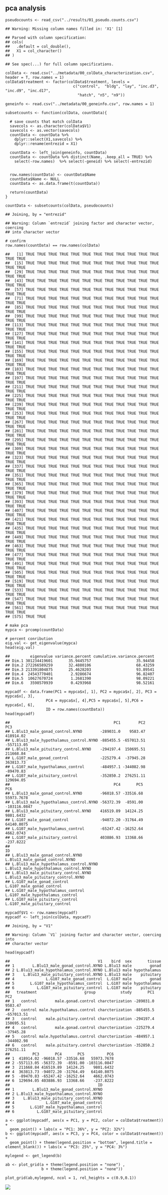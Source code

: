 pca analysis
------------

    pseudocounts <- read_csv("../results/01_pseudo.counts.csv")

    ## Warning: Missing column names filled in: 'X1' [1]

    ## Parsed with column specification:
    ## cols(
    ##   .default = col_double(),
    ##   X1 = col_character()
    ## )

    ## See spec(...) for full column specifications.

    colData <- read.csv("../metadata/00_colData_characterization.csv", header = T, row.names = 1)
    colData$treatment <- factor(colData$treatment, levels = 
                                  c("control",  "bldg", "lay", "inc.d3", "inc.d9", "inc.d17", 
                                    "hatch", "n5", "n9"))

    geneinfo <- read.csv("../metadata/00_geneinfo.csv", row.names = 1)

    subsetcounts <- function(colData, countData){
      
      # save counts that match colData
      savecols <- as.character(colData$V1) 
      savecols <- as.vector(savecols) 
      countData <- countData %>% 
        dplyr::select(X1,savecols) %>% 
        dplyr::rename(entrezid = X1)  
      
      countData <- left_join(geneinfo, countData)
      countData <- countData %>% distinct(Name, .keep_all = TRUE) %>%
        select(-row.names)  %>% select(-geneid) %>% select(-entrezid) 
      
      
      row.names(countData) <- countData$Name
      countData$Name <- NULL
      countData <- as.data.frame(t(countData))
      
      return(countData)
    }

    countData <- subsetcounts(colData, pseudocounts)

    ## Joining, by = "entrezid"

    ## Warning: Column `entrezid` joining factor and character vector, coercing
    ## into character vector

    # confirm
    row.names(countData) == row.names(colData)

    ##   [1] TRUE TRUE TRUE TRUE TRUE TRUE TRUE TRUE TRUE TRUE TRUE TRUE TRUE TRUE
    ##  [15] TRUE TRUE TRUE TRUE TRUE TRUE TRUE TRUE TRUE TRUE TRUE TRUE TRUE TRUE
    ##  [29] TRUE TRUE TRUE TRUE TRUE TRUE TRUE TRUE TRUE TRUE TRUE TRUE TRUE TRUE
    ##  [43] TRUE TRUE TRUE TRUE TRUE TRUE TRUE TRUE TRUE TRUE TRUE TRUE TRUE TRUE
    ##  [57] TRUE TRUE TRUE TRUE TRUE TRUE TRUE TRUE TRUE TRUE TRUE TRUE TRUE TRUE
    ##  [71] TRUE TRUE TRUE TRUE TRUE TRUE TRUE TRUE TRUE TRUE TRUE TRUE TRUE TRUE
    ##  [85] TRUE TRUE TRUE TRUE TRUE TRUE TRUE TRUE TRUE TRUE TRUE TRUE TRUE TRUE
    ##  [99] TRUE TRUE TRUE TRUE TRUE TRUE TRUE TRUE TRUE TRUE TRUE TRUE TRUE TRUE
    ## [113] TRUE TRUE TRUE TRUE TRUE TRUE TRUE TRUE TRUE TRUE TRUE TRUE TRUE TRUE
    ## [127] TRUE TRUE TRUE TRUE TRUE TRUE TRUE TRUE TRUE TRUE TRUE TRUE TRUE TRUE
    ## [141] TRUE TRUE TRUE TRUE TRUE TRUE TRUE TRUE TRUE TRUE TRUE TRUE TRUE TRUE
    ## [155] TRUE TRUE TRUE TRUE TRUE TRUE TRUE TRUE TRUE TRUE TRUE TRUE TRUE TRUE
    ## [169] TRUE TRUE TRUE TRUE TRUE TRUE TRUE TRUE TRUE TRUE TRUE TRUE TRUE TRUE
    ## [183] TRUE TRUE TRUE TRUE TRUE TRUE TRUE TRUE TRUE TRUE TRUE TRUE TRUE TRUE
    ## [197] TRUE TRUE TRUE TRUE TRUE TRUE TRUE TRUE TRUE TRUE TRUE TRUE TRUE TRUE
    ## [211] TRUE TRUE TRUE TRUE TRUE TRUE TRUE TRUE TRUE TRUE TRUE TRUE TRUE TRUE
    ## [225] TRUE TRUE TRUE TRUE TRUE TRUE TRUE TRUE TRUE TRUE TRUE TRUE TRUE TRUE
    ## [239] TRUE TRUE TRUE TRUE TRUE TRUE TRUE TRUE TRUE TRUE TRUE TRUE TRUE TRUE
    ## [253] TRUE TRUE TRUE TRUE TRUE TRUE TRUE TRUE TRUE TRUE TRUE TRUE TRUE TRUE
    ## [267] TRUE TRUE TRUE TRUE TRUE TRUE TRUE TRUE TRUE TRUE TRUE TRUE TRUE TRUE
    ## [281] TRUE TRUE TRUE TRUE TRUE TRUE TRUE TRUE TRUE TRUE TRUE TRUE TRUE TRUE
    ## [295] TRUE TRUE TRUE TRUE TRUE TRUE TRUE TRUE TRUE TRUE TRUE TRUE TRUE TRUE
    ## [309] TRUE TRUE TRUE TRUE TRUE TRUE TRUE TRUE TRUE TRUE TRUE TRUE TRUE TRUE
    ## [323] TRUE TRUE TRUE TRUE TRUE TRUE TRUE TRUE TRUE TRUE TRUE TRUE TRUE TRUE
    ## [337] TRUE TRUE TRUE TRUE TRUE TRUE TRUE TRUE TRUE TRUE TRUE TRUE TRUE TRUE
    ## [351] TRUE TRUE TRUE TRUE TRUE TRUE TRUE TRUE TRUE TRUE TRUE TRUE TRUE TRUE
    ## [365] TRUE TRUE TRUE TRUE TRUE TRUE TRUE TRUE TRUE TRUE TRUE TRUE TRUE TRUE
    ## [379] TRUE TRUE TRUE TRUE TRUE TRUE TRUE TRUE TRUE TRUE TRUE TRUE TRUE TRUE
    ## [393] TRUE TRUE TRUE TRUE TRUE TRUE TRUE TRUE TRUE TRUE TRUE TRUE TRUE TRUE
    ## [407] TRUE TRUE TRUE TRUE TRUE TRUE TRUE TRUE TRUE TRUE TRUE TRUE TRUE TRUE
    ## [421] TRUE TRUE TRUE TRUE TRUE TRUE TRUE TRUE TRUE TRUE TRUE TRUE TRUE TRUE
    ## [435] TRUE TRUE TRUE TRUE TRUE TRUE TRUE TRUE TRUE TRUE TRUE TRUE TRUE TRUE
    ## [449] TRUE TRUE TRUE TRUE TRUE TRUE TRUE TRUE TRUE TRUE TRUE TRUE TRUE TRUE
    ## [463] TRUE TRUE TRUE TRUE TRUE TRUE TRUE TRUE TRUE TRUE TRUE TRUE TRUE TRUE
    ## [477] TRUE TRUE TRUE TRUE TRUE TRUE TRUE TRUE TRUE TRUE TRUE TRUE TRUE TRUE
    ## [491] TRUE TRUE TRUE TRUE TRUE TRUE TRUE TRUE TRUE TRUE TRUE TRUE TRUE TRUE
    ## [505] TRUE TRUE TRUE TRUE TRUE TRUE TRUE TRUE TRUE TRUE TRUE TRUE TRUE TRUE
    ## [519] TRUE TRUE TRUE TRUE TRUE TRUE TRUE TRUE TRUE TRUE TRUE TRUE TRUE TRUE
    ## [533] TRUE TRUE TRUE TRUE TRUE TRUE TRUE TRUE TRUE TRUE TRUE TRUE TRUE TRUE
    ## [547] TRUE TRUE TRUE TRUE TRUE TRUE TRUE TRUE TRUE TRUE TRUE TRUE TRUE TRUE
    ## [561] TRUE TRUE TRUE TRUE TRUE TRUE TRUE TRUE TRUE TRUE TRUE TRUE TRUE TRUE
    ## [575] TRUE TRUE

    # make pca
    mypca <- prcomp(countData)

    # percent conribution
    eig.val <- get_eigenvalue(mypca)
    head(eig.val)

    ##         eigenvalue variance.percent cumulative.variance.percent
    ## Dim.1 301234419601       35.9445757                    35.94458
    ## Dim.2 272266589259       32.4880106                    68.43259
    ## Dim.3 213391804875       25.4628203                    93.89541
    ## Dim.4  24543770401        2.9286674                    96.82407
    ## Dim.5  10627670724        1.2681390                    98.09221
    ## Dim.6   3598570939        0.4293968                    98.52161

    mypcadf <- data.frame(PC1 = mypca$x[, 1], PC2 = mypca$x[, 2], PC3 = mypca$x[, 3], 
                      PC4 = mypca$x[, 4],PC5 = mypca$x[, 5],PC6 = mypca$x[, 6],
                      ID = row.names(countData))
    head(mypcadf)

    ##                                              PC1        PC2        PC3
    ## L.Blu13_male_gonad_control.NYNO        -289031.0    9583.47  418914.02
    ## L.Blu13_male_hypothalamus_control.NYNO -885455.5 -657013.51 -557113.05
    ## L.Blu13_male_pituitary_control.NYNO    -294197.4  150695.51  211668.84
    ## L.G107_male_gonad_control              -225279.4  -37945.28  363813.73
    ## L.G107_male_hypothalamus_control       -484957.1 -344082.98  -89470.83
    ## L.G107_male_pituitary_control          -352850.2  276251.11  129694.05
    ##                                              PC4       PC5          PC6
    ## L.Blu13_male_gonad_control.NYNO        -96018.57 -33516.68   55973.7678
    ## L.Blu13_male_hypothalamus_control.NYNO -56372.39  -8591.00 -103116.0847
    ## L.Blu13_male_pituitary_control.NYNO    416519.89  14124.25    9801.6432
    ## L.G107_male_gonad_control              -94072.20 -31764.49   64140.8075
    ## L.G107_male_hypothalamus_control       -65247.42 -16252.64    4662.0743
    ## L.G107_male_pituitary_control          403886.93  13368.66    -237.8222
    ##                                                                            ID
    ## L.Blu13_male_gonad_control.NYNO               L.Blu13_male_gonad_control.NYNO
    ## L.Blu13_male_hypothalamus_control.NYNO L.Blu13_male_hypothalamus_control.NYNO
    ## L.Blu13_male_pituitary_control.NYNO       L.Blu13_male_pituitary_control.NYNO
    ## L.G107_male_gonad_control                           L.G107_male_gonad_control
    ## L.G107_male_hypothalamus_control             L.G107_male_hypothalamus_control
    ## L.G107_male_pituitary_control                   L.G107_male_pituitary_control

    mypcadf$V1 <- row.names(mypcadf)
    mypcadf <- left_join(colData, mypcadf)

    ## Joining, by = "V1"

    ## Warning: Column `V1` joining factor and character vector, coercing into
    ## character vector

    head(mypcadf)

    ##                                       V1    bird  sex       tissue
    ## 1        L.Blu13_male_gonad_control.NYNO L.Blu13 male        gonad
    ## 2 L.Blu13_male_hypothalamus_control.NYNO L.Blu13 male hypothalamus
    ## 3    L.Blu13_male_pituitary_control.NYNO L.Blu13 male    pituitary
    ## 4              L.G107_male_gonad_control  L.G107 male        gonad
    ## 5       L.G107_male_hypothalamus_control  L.G107 male hypothalamus
    ## 6          L.G107_male_pituitary_control  L.G107 male    pituitary
    ##   treatment                     group           study       PC1        PC2
    ## 1   control        male.gonad.control charcterization -289031.0    9583.47
    ## 2   control male.hypothalamus.control charcterization -885455.5 -657013.51
    ## 3   control    male.pituitary.control charcterization -294197.4  150695.51
    ## 4   control        male.gonad.control charcterization -225279.4  -37945.28
    ## 5   control male.hypothalamus.control charcterization -484957.1 -344082.98
    ## 6   control    male.pituitary.control charcterization -352850.2  276251.11
    ##          PC3       PC4       PC5          PC6
    ## 1  418914.02 -96018.57 -33516.68   55973.7678
    ## 2 -557113.05 -56372.39  -8591.00 -103116.0847
    ## 3  211668.84 416519.89  14124.25    9801.6432
    ## 4  363813.73 -94072.20 -31764.49   64140.8075
    ## 5  -89470.83 -65247.42 -16252.64    4662.0743
    ## 6  129694.05 403886.93  13368.66    -237.8222
    ##                                       ID
    ## 1        L.Blu13_male_gonad_control.NYNO
    ## 2 L.Blu13_male_hypothalamus_control.NYNO
    ## 3    L.Blu13_male_pituitary_control.NYNO
    ## 4              L.G107_male_gonad_control
    ## 5       L.G107_male_hypothalamus_control
    ## 6          L.G107_male_pituitary_control

    a <- ggplot(mypcadf, aes(x = PC1, y = PC2, color = colData$treatment)) +
      geom_point() + labs(x = "PC1: 36%", y = "PC2: 32%")
    b <- ggplot(mypcadf, aes(x = PC3, y = PC4, color = colData$treatment)) +
      geom_point() + theme(legend.position = "bottom", legend.title = element_blank()) + labs(x = "PC3: 25%", y = "PC4: 3%")

    mylegend <- get_legend(b)

    ab <- plot_grid(a + theme(legend.position = "none") ,
                    b + theme(legend.position = "none"))

    plot_grid(ab,mylegend, ncol = 1, rel_heights = c(0.9,0.1))

![](../figures/11_PCA.LDA/pca-1.png)
